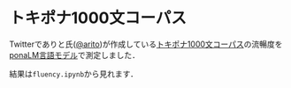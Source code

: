 # トキポナ1000文コーパス 

Twitterでありと氏([@arito](https://twitter.com/arito_asu/))が作成している[トキポナ1000文コーパス](https://twitter.com/hashtag/%E3%83%88%E3%82%AD%E3%83%9D%E3%83%8A1000%E6%96%87%E3%82%B3%E3%83%BC%E3%83%91%E3%82%B9)の流暢度を[ponaLM言語モデル](https://github.com/nymwa/PonaLM)で測定しました．

結果は`fluency.ipynb`から見れます．
